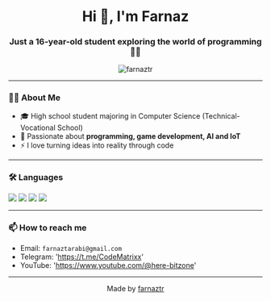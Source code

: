<h1 align="center">Hi 👋, I'm Farnaz</h1>
<h3 align="center">Just a 16-year-old student exploring the world of programming 👩‍💻</h3>

<p align="center">
  <img src="https://komarev.com/ghpvc/?username=farnaztr&label=Profile%20views&color=0e75b6&style=flat" alt="farnaztr" />
</p>

---

### 👩‍💻 About Me

- 🎓 High school student majoring in Computer Science (Technical-Vocational School)  
- 🚀 Passionate about **programming, game development, AI and IoT**  
- ⚡ I love turning ideas into reality through code  

---

### 🛠️ Languages 

<p align="left">
  <img src="https://img.shields.io/badge/Python-3776AB?style=for-the-badge&logo=python&logoColor=white"/>
  <img src="https://img.shields.io/badge/C%23-239120?style=for-the-badge&logo=c-sharp&logoColor=white"/>
  <img src="https://img.shields.io/badge/HTML5-E34F26?style=for-the-badge&logo=html5&logoColor=white"/>
  <img src="https://img.shields.io/badge/CSS3-1572B6?style=for-the-badge&logo=css3&logoColor=white"/>
</p>

---


### 📫 How to reach me

- Email: `farnaztarabi@gmail.com`
- Telegram: 'https://t.me/CodeMatrixx'
- YouTube: 'https://www.youtube.com/@here-bitzone'

---

<p align="center">Made by <a href="https://github.com/farnaztr">farnaztr</a></p>
